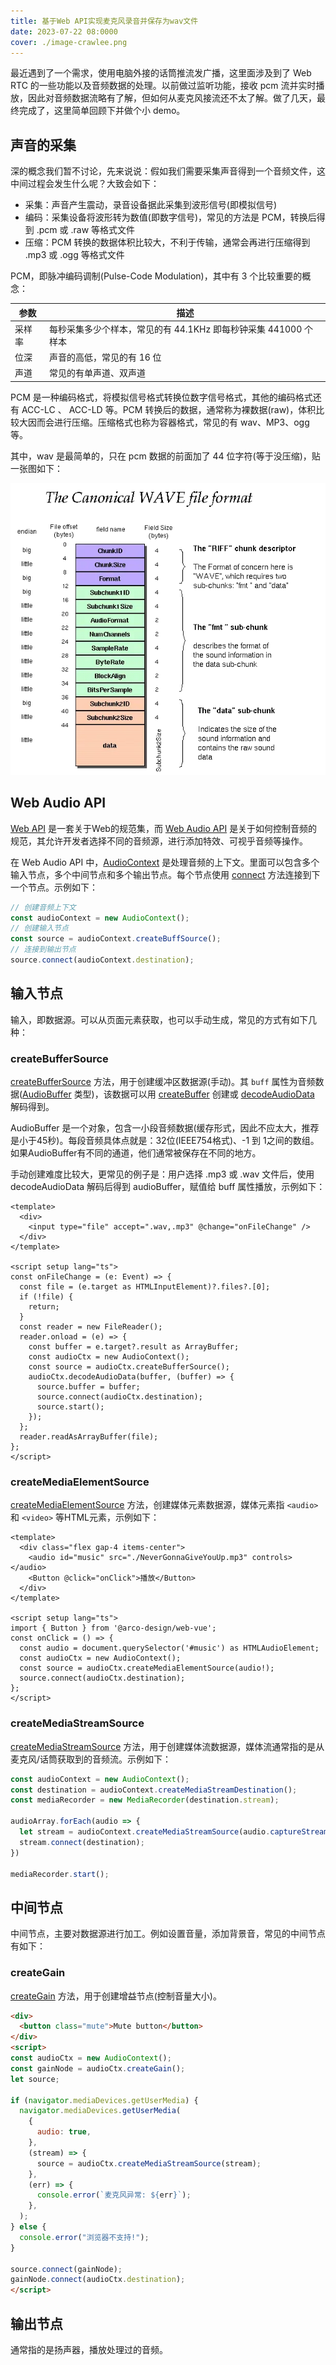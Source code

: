 ```yaml
---
title: 基于Web API实现麦克风录音并保存为wav文件
date: 2023-07-22 08:0000
cover: ./image-crawlee.png
---
```


最近遇到了一个需求，使用电脑外接的话筒推流发广播，这里面涉及到了 Web RTC 的一些功能以及音频数据的处理。以前做过监听功能，接收 pcm 流并实时播放，因此对音频数据流略有了解，但如何从麦克风接流还不太了解。做了几天，最终完成了，这里简单回顾下并做个小 demo。

## 声音的采集

深的概念我们暂不讨论，先来说说：假如我们需要采集声音得到一个音频文件，这中间过程会发生什么呢？大致会如下：

- 采集：声音产生震动，录音设备据此采集到波形信号(即模拟信号)
- 编码：采集设备将波形转为数值(即数字信号)，常见的方法是 PCM，转换后得到 .pcm 或 .raw 等格式文件
- 压缩：PCM 转换的数据体积比较大，不利于传输，通常会再进行压缩得到 .mp3 或 .ogg 等格式文件

PCM，即脉冲编码调制(Pulse-Code Modulation)，其中有 3 个比较重要的概念：

| 参数   | 描述                                                            |
| ------ | --------------------------------------------------------------- |
| 采样率 | 每秒采集多少个样本，常见的有 44.1KHz 即每秒钟采集 441000 个样本 |
| 位深   | 声音的高低，常见的有 16 位                                      |
| 声道   | 常见的有单声道、双声道                                          |

PCM 是一种编码格式，将模拟信号格式转换位数字信号格式，其他的编码格式还有 ACC-LC 、 ACC-LD 等。PCM 转换后的数据，通常称为裸数据(raw)，体积比较大因而会进行压缩。压缩格式也称为容器格式，常见的有 wav、MP3、ogg 等。

其中，wav 是最简单的，只在 pcm 数据的前面加了 44 位字符(等于没压缩)，贴一张图如下：

![](./image-wav.webp)

## Web Audio API

[Web API](https://developer.mozilla.org/zh-CN/docs/Web/API) 是一套关于Web的规范集，而 [Web Audio API](https://developer.mozilla.org/zh-CN/docs/Web/API/Web_Audio_API) 是关于如何控制音频的规范，其允许开发者选择不同的音频源，进行添加特效、可视乎音频等操作。

在 Web Audio API 中，[AudioContext](https://developer.mozilla.org/zh-CN/docs/Web/API/AudioContext) 是处理音频的上下文。里面可以包含多个输入节点，多个中间节点和多个输出节点。每个节点使用 [connect](https://developer.mozilla.org/zh-CN/docs/Web/API/AudioNode/connect) 方法连接到下一个节点。示例如下：

```ts
// 创建音频上下文
const audioContext = new AudioContext();
// 创建输入节点
const source = audioContext.createBuffSource();
// 连接到输出节点
source.connect(audioContext.destination);
```



## 输入节点

输入，即数据源。可以从页面元素获取，也可以手动生成，常见的方式有如下几种：

### createBufferSource

[createBufferSource](https://developer.mozilla.org/zh-CN/docs/Web/API/BaseAudioContext/createBufferSource) 方法，用于创建缓冲区数据源(手动)。其 `buff` 属性为音频数据([AudioBuffer](https://developer.mozilla.org/zh-CN/docs/Web/API/AudioBuffer) 类型)，该数据可以用 [createBuffer](https://developer.mozilla.org/zh-CN/docs/Web/API/BaseAudioContext/createBuffer) 创建或 [decodeAudioData](https://developer.mozilla.org/zh-CN/docs/Web/API/BaseAudioContext/decodeAudioData) 解码得到。

AudioBuffer 是一个对象，包含一小段音频数据(缓存形式，因此不应太大，推荐是小于45秒)。每段音频具体点就是：32位(IEEE754格式)、-1 到 1之间的数组。如果AudioBuffer有不同的通道，他们通常被保存在不同的地方。

手动创建难度比较大，更常见的例子是：用户选择 .mp3 或 .wav 文件后，使用 decodeAudioData 解码后得到 audioBuffer，赋值给 buff 属性播放，示例如下：

```vue
<template>
  <div>
    <input type="file" accept=".wav,.mp3" @change="onFileChange" />
  </div>
</template>

<script setup lang="ts">
const onFileChange = (e: Event) => {
  const file = (e.target as HTMLInputElement)?.files?.[0];
  if (!file) {
    return;
  }
  const reader = new FileReader();
  reader.onload = (e) => {
    const buffer = e.target?.result as ArrayBuffer;
    const audioCtx = new AudioContext();
    const source = audioCtx.createBufferSource();
    audioCtx.decodeAudioData(buffer, (buffer) => {
      source.buffer = buffer;
      source.connect(audioCtx.destination);
      source.start();
    });
  };
  reader.readAsArrayBuffer(file);
};
</script>
```

<demo src="./demo-createBufferSource.vue" ></demo>

### createMediaElementSource

[createMediaElementSource](https://developer.mozilla.org/zh-CN/docs/Web/API/AudioContext/createMediaElementSource) 方法，创建媒体元素数据源，媒体元素指 `<audio>` 和 `<video>` 等HTML元素，示例如下：

```vue
<template>
  <div class="flex gap-4 items-center">
    <audio id="music" src="./NeverGonnaGiveYouUp.mp3" controls></audio>
    <Button @click="onClick">播放</Button>
  </div>
</template>

<script setup lang="ts">
import { Button } from '@arco-design/web-vue';
const onClick = () => {
  const audio = document.querySelector('#music') as HTMLAudioElement;
  const audioCtx = new AudioContext();
  const source = audioCtx.createMediaElementSource(audio!);
  source.connect(audioCtx.destination);
};
</script>
```

<demo src="./demo-createMediaElement.vue" />

### createMediaStreamSource

[createMediaStreamSource](https://developer.mozilla.org/zh-CN/docs/Web/API/AudioContext/createMediaStreamSource) 方法，用于创建媒体流数据源，媒体流通常指的是从麦克风/话筒获取到的音频流。示例如下：

```ts
const audioContext = new AudioContext();
const destination = audioContext.createMediaStreamDestination();
const mediaRecorder = new MediaRecorder(destination.stream);

audioArray.forEach(audio => {
  let stream = audioContext.createMediaStreamSource(audio.captureStream());
  stream.connect(destination);
})

mediaRecorder.start();
```

## 中间节点

中间节点，主要对数据源进行加工。例如设置音量，添加背景音，常见的中间节点有如下：

### createGain

[createGain](https://developer.mozilla.org/en-US/docs/Web/API/BaseAudioContext/createGain) 方法，用于创建增益节点(控制音量大小)。

```html
<div>
  <button class="mute">Mute button</button>
</div>
<script>
const audioCtx = new AudioContext();
const gainNode = audioCtx.createGain();
let source;

if (navigator.mediaDevices.getUserMedia) {
  navigator.mediaDevices.getUserMedia(
    {
      audio: true,
    },
    (stream) => {
      source = audioCtx.createMediaStreamSource(stream);
    },
    (err) => {
      console.error(`麦克风异常: ${err}`);
    },
  );
} else {
  console.error("浏览器不支持!");
}

source.connect(gainNode);
gainNode.connect(audioCtx.destination);
</script>
```

## 输出节点

通常指的是扬声器，播放处理过的音频。